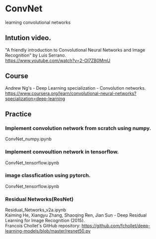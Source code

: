 # ConvNet
learning convolutional networks

## Intution video. 
"A friendly introduction to Convolutional Neural Networks and Image Recognition" by Luis Serrano.  
https://www.youtube.com/watch?v=2-Ol7ZB0MmU

## Course
Andrew Ng's - Deep Learning specialization - Convolution networks.   
https://www.coursera.org/learn/convolutional-neural-networks?specialization=deep-learning

## Practice

### Implement convolution network from scratch using numpy.
ConvNet_numpy.ipynb

### Implement convoultion network in tensorflow.
ConvNet_tensorflow.ipynb

### image classfication using pytorch.
ConvNet_tensorflow.ipynb

### Residual Networks(ResNet)
Residual_Networks_v2a.ipynb   
Kaiming He, Xiangyu Zhang, Shaoqing Ren, Jian Sun - Deep Residual Learning for Image Recognition (2015).     
Francois Chollet's GitHub repository: https://github.com/fchollet/deep-learning-models/blob/master/resnet50.py
